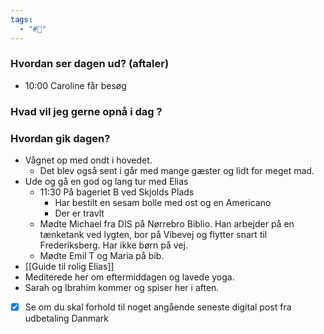 ```yaml
---
tags:
  - "#📅"
---
```

### Hvordan ser dagen ud? (aftaler)
- 10:00 Caroline får besøg 
### Hvad vil jeg gerne opnå i dag ?


### Hvordan gik dagen?
- Vågnet op med ondt i hovedet. 
	- Det blev også sent i går med mange gæster og lidt for meget mad. 
- Ude og gå en god og lang tur med Elias 
	- 11:30 På bageriet B ved Skjolds Plads 
		- Har bestilt en sesam bolle med ost og en Americano 
		- Der er travlt 
	- Mødte Michael fra DIS på Nørrebro Biblio. Han arbejder på en tænketank ved lygten, bor på Vibevej og flytter snart til Frederiksberg. Har ikke børn på vej. 
	- Mødte Emil T og Maria på bib. 
- [[Guide til rolig Elias]]
- Mediterede her om eftermiddagen og lavede yoga. 
- Sarah og Ibrahim kommer og spiser her i aften. 
- [x] Se om du skal forhold til noget angående seneste  digital post fra udbetaling Danmark 